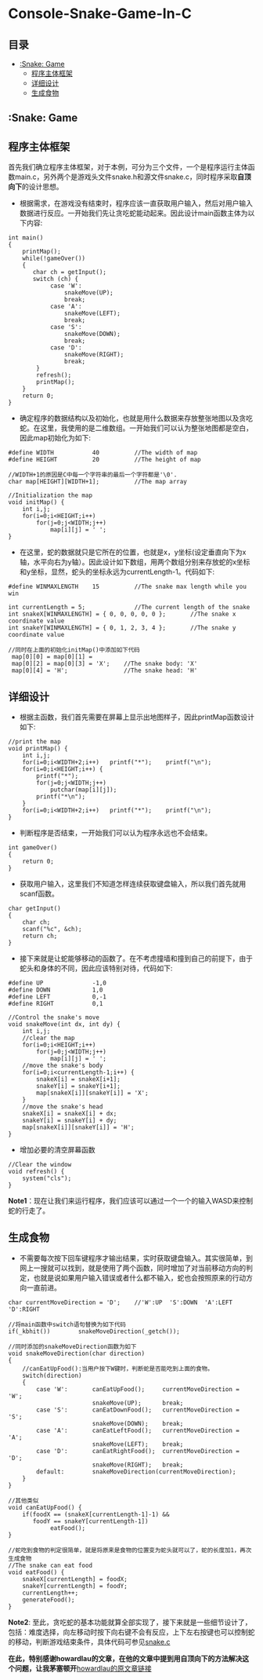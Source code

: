 # Console-Snake-Game-In-C
## 目录
- [:Snake: Game](#Snake-Game)
   - [程序主体框架](#程序主体框架)
   - [详细设计](#详细设计)
   - [生成食物](#生成食物)

## :Snake: Game
## 程序主体框架
首先我们确立程序主体框架，对于本例，可分为三个文件，一个是程序运行主体函数main.c，另外两个是游戏头文件snake.h和源文件snake.c，同时程序采取**自顶向下**的设计思想。
- 根据需求，在游戏没有结束时，程序应该一直获取用户输入，然后对用户输入数据进行反应。一开始我们先让贪吃蛇能动起来。因此设计main函数主体为以下内容:
```
int main()
{
    printMap();
    while(!gameOver())
    {
       char ch = getInput();
       switch (ch) {
            case 'W':
                snakeMove(UP);
                break;
            case 'A':
                snakeMove(LEFT);
                break;
            case 'S':
                snakeMove(DOWN);
                break;
            case 'D':
                snakeMove(RIGHT);
                break;
        }
        refresh();
        printMap();
    }
    return 0;
}
```
- 确定程序的数据结构以及初始化，也就是用什么数据来存放整张地图以及贪吃蛇。在这里，我使用的是二维数组。一开始我们可以认为整张地图都是空白，因此map初始化为如下:
```
#define WIDTH           40          //The width of map
#define HEIGHT          20          //The height of map

//WIDTH+1的原因是C中每一个字符串的最后一个字符都是'\0'.
char map[HEIGHT][WIDTH+1];          //The map array

//Initialization the map
void initMap() {
    int i,j;
    for(i=0;i<HEIGHT;i++)
        for(j=0;j<WIDTH;j++)
            map[i][j] = ' ';
}
```
- 在这里，蛇的数据就只是它所在的位置，也就是x，y坐标(设定垂直向下为x轴，水平向右为y轴）。因此设计如下数组，用两个数组分别来存放蛇的x坐标和y坐标，显然，蛇头的坐标永远为currentLength-1。代码如下:
```
#define WINMAXLENGTH    15          //The snake max length while you win

int currentLength = 5;              //The current length of the snake
int snakeX[WINMAXLENGTH] = { 0, 0, 0, 0, 0 };       //The snake x coordinate value
int snakeY[WINMAXLENGTH] = { 0, 1, 2, 3, 4 };       //The snake y coordinate value

//同时在上面的初始化initMap()中添加如下代码
 map[0][0] = map[0][1] =
 map[0][2] = map[0][3] = 'X';    //The snake body: 'X'
 map[0][4] = 'H';                //The snake head: 'H'
```

## 详细设计
- 根据主函数，我们首先需要在屏幕上显示出地图样子，因此printMap函数设计如下:
```
//print the map
void printMap() {
    int i,j;
    for(i=0;i<WIDTH+2;i++)   printf("*");    printf("\n");
    for(i=0;i<HEIGHT;i++) {
        printf("*");
        for(j=0;j<WIDTH;j++)
            putchar(map[i][j]);
        printf("*\n");
    }
    for(i=0;i<WIDTH+2;i++)   printf("*");    printf("\n");
}
```
- 判断程序是否结束，一开始我们可以认为程序永远也不会结束。
```
int gameOver()
{
	return 0;
}
```
- 获取用户输入，这里我们不知道怎样连续获取键盘输入，所以我们首先就用scanf函数。
```
char getInput()
{
	char ch;
	scanf("%c", &ch);
	return ch;
}
```
- 接下来就是让蛇能够移动的函数了。在不考虑撞墙和撞到自己的前提下，由于蛇头和身体的不同，因此应该特别对待，代码如下:
```
#define UP              -1,0
#define DOWN            1,0
#define LEFT            0,-1
#define RIGHT           0,1

//Control the snake's move
void snakeMove(int dx, int dy) {
    int i,j;
    //clear the map
    for(i=0;i<HEIGHT;i++)
        for(j=0;j<WIDTH;j++)
            map[i][j] = ' ';
    //move the snake's body
    for(i=0;i<currentLength-1;i++) {
        snakeX[i] = snakeX[i+1];
        snakeY[i] = snakeY[i+1];
        map[snakeX[i]][snakeY[i]] = 'X';
    }
    //move the snake's head
    snakeX[i] = snakeX[i] + dx;
    snakeY[i] = snakeY[i] + dy;
    map[snakeX[i]][snakeY[i]] = 'H';
}
```
- 增加必要的清空屏幕函数
```
//Clear the window
void refresh() {
    system("cls");
}
```
**Note1**：现在让我们来运行程序，我们应该可以通过一个一个的输入WASD来控制蛇的行走了。

## 生成食物
- 不需要每次按下回车键程序才输出结果，实时获取键盘输入。其实很简单，到网上一搜就可以找到，就是使用了两个函数，同时增加了对当前移动方向的判定，也就是说如果用户输入错误或者什么都不输入，蛇也会按照原来的行动方向一直前进。
```
char currentMoveDirection = 'D';    //'W':UP  'S':DOWN  'A':LEFT  'D':RIGHT

//将main函数中switch语句替换为如下代码
if(_kbhit())        snakeMoveDirection(_getch());

//同时添加的snakeMoveDirection函数为如下
void snakeMoveDirection(char direction)
{
	//canEatUpFood():当用户按下W键时，判断蛇是否能吃到上面的食物。
    switch(direction)
    {
        case 'W':       canEatUpFood();     currentMoveDirection = 'W';
                        snakeMove(UP);      break;
        case 'S':       canEatDownFood();   currentMoveDirection = 'S';
                        snakeMove(DOWN);    break;
        case 'A':       canEatLeftFood();   currentMoveDirection = 'A';
                        snakeMove(LEFT);    break;
        case 'D':       canEatRightFood();  currentMoveDirection = 'D';
                        snakeMove(RIGHT);   break;
        default:        snakeMoveDirection(currentMoveDirection);
    }
}

//其他类似
void canEatUpFood() {
    if(foodX == (snakeX[currentLength-1]-1) &&
       foodY == snakeY[currentLength-1])
            eatFood();
}

//蛇吃到食物的判定很简单，就是将原来是食物的位置变为蛇头就可以了，蛇的长度加1，再次生成食物
//The snake can eat food
void eatFood() {
    snakeX[currentLength] = foodX;
    snakeY[currentLength] = foodY;
    currentLength++;
    generateFood();
}
```
**Note2**: 至此，贪吃蛇的基本功能就算全部实现了，接下来就是一些细节设计了，包括：难度选择，向左移动时按下向右键不会有反应，上下左右按键也可以控制蛇的移动，判断游戏结束条件，具体代码可参见[snake.c](https://github.com/JeyserYang/Snake-game-in-C/blob/v1.0/src/snake.c)

**在此，特别感谢howardlau的文章，在他的文章中提到用自顶向下的方法解决这个问题，让我茅塞顿开**[howardlau的原文章链接](https://howardlau.me/programming/snake-c-first.html)
